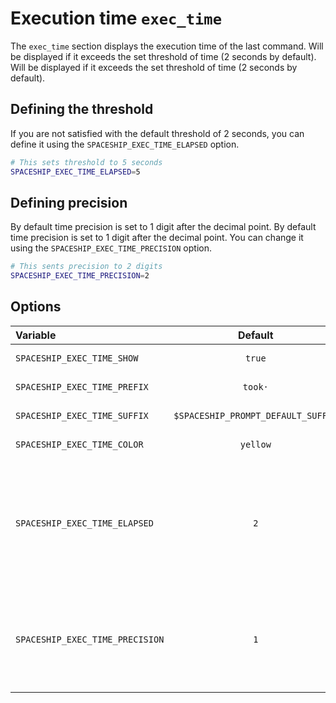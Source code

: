 # Execution time `exec_time`

The `exec_time` section displays the execution time of the last command. Will be displayed if it exceeds the set threshold of time (2 seconds by default). Will be displayed if it exceeds the set threshold of time (2 seconds by default).

## Defining the threshold

If you are not satisfied with the default threshold of 2 seconds, you can define it using the `SPACESHIP_EXEC_TIME_ELAPSED` option.

```zsh title=".zshrc"
# This sets threshold to 5 seconds
SPACESHIP_EXEC_TIME_ELAPSED=5
```

## Defining precision

By default time precision is set to 1 digit after the decimal point. By default time precision is set to 1 digit after the decimal point. You can change it using the `SPACESHIP_EXEC_TIME_PRECISION` option.

```zsh title=".zshrc"
# This sents precision to 2 digits
SPACESHIP_EXEC_TIME_PRECISION=2
```

## Options

| Variable                        |              Default               | Meaning                                                          |
|:------------------------------- |:----------------------------------:| ---------------------------------------------------------------- |
| `SPACESHIP_EXEC_TIME_SHOW`      |               `true`               | Show section                                                     |
| `SPACESHIP_EXEC_TIME_PREFIX`    |              `took·`               | Section's prefix                                                 |
| `SPACESHIP_EXEC_TIME_SUFFIX`    | `$SPACESHIP_PROMPT_DEFAULT_SUFFIX` | Section's suffix                                                 |
| `SPACESHIP_EXEC_TIME_COLOR`     |              `yellow`              | Section's color                                                  |
| `SPACESHIP_EXEC_TIME_ELAPSED`   |                `2`                 | The minimum number of seconds for showing execution time section |
| `SPACESHIP_EXEC_TIME_PRECISION` |                `1`                 | Number of digits to use in the fractional part of the time value |

